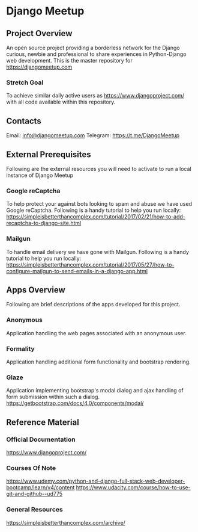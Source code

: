 
# Django Meetup

## Project Overview
An open source project providing a borderless network for the Django curious,
newbie and professional to share experiences in Python-Django web development.
This is the master repository for https://djangomeetup.com

### Stretch Goal
To achieve similar daily active users as https://www.djangoproject.com/ with all
code available within this repository.

## Contacts
Email: info@djangomeetup.com
Telegram: https://t.me/DjangoMeetup

## External Prerequisites
Following are the external resources you will need to activate to run a local
instance of Django Meetup

### Google reCaptcha
To help protect your against bots looking to spam and abuse we have used Google
reCaptcha.  Following is a handy tutorial to help you run locally:
https://simpleisbetterthancomplex.com/tutorial/2017/02/21/how-to-add-recaptcha-to-django-site.html

### Mailgun
To handle email delivery we have gone with Mailgun.  Following is a handy
tutorial to help you run locally:
https://simpleisbetterthancomplex.com/tutorial/2017/05/27/how-to-configure-mailgun-to-send-emails-in-a-django-app.html

## Apps Overview
Following are brief descriptions of the apps developed for this project.

### Anonymous
Application handling the web pages associated with an anonymous user.

### Formality
Application handling additional form functionality and bootstrap rendering.

### Glaze
Application implementing bootstrap's modal dialog and ajax handling of form
submission within such a dialog.
https://getbootstrap.com/docs/4.0/components/modal/

## Reference Material

### Official Documentation
https://www.djangoproject.com/

### Courses Of Note
https://www.udemy.com/python-and-django-full-stack-web-developer-bootcamp/learn/v4/content
https://www.udacity.com/course/how-to-use-git-and-github--ud775

### General Resources
https://simpleisbetterthancomplex.com/archive/
